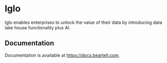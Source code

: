 # Iglo

Iglo enables enterprises to unlock the value of their data by introducing data lake house
functionality plus AI.

## Documentation

Documentation is available at https://docs.beartell.com.
